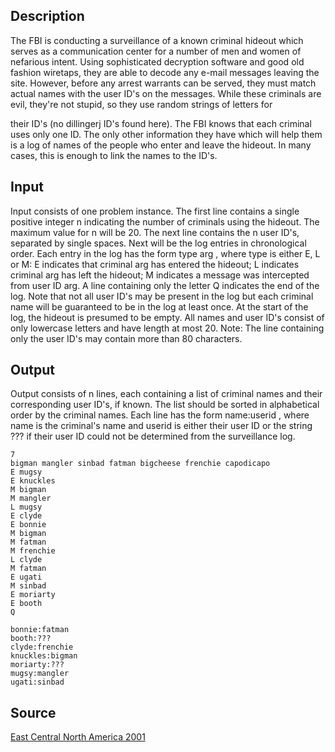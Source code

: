 <h2>Description</h2><p>The FBI is conducting a surveillance of a known criminal hideout which serves as a communication center for a number of men and women of nefarious intent. Using sophisticated decryption software and good old fashion wiretaps, they are able to decode any e-mail messages leaving the site. However, before any arrest warrants can be served, they must match actual names with the user ID's on the messages. While these criminals are evil, they're not stupid, so they use random strings of letters for 
</p>their ID's (no dillingerj ID's found here). The FBI knows that each criminal uses only one ID. The only other information they have which will help them is a log of names of the people who enter and leave the hideout. In many cases, this is enough to link the names to the ID's. <h2>Input</h2><p>Input consists of one problem instance. The first line contains a single positive integer n indicating the number of criminals using the hideout. The maximum value for n will be 20. The next line contains the n user ID's, separated by single spaces. Next will be the log entries in chronological order. Each entry in the log has the form type arg , where type is either E, L or M: E indicates that criminal arg has entered the hideout; L indicates criminal arg has left the hideout; M indicates a message was intercepted from user ID arg. A line containing only the letter Q indicates the end of the log. Note that not all user ID's may be present in the log but each criminal name will be guaranteed to be in the log at least once. At the start of the log, the hideout is presumed to be empty. All names and user ID's consist of only lowercase letters and have length at most 20. Note: The line containing only the user ID's may contain more than 80 characters. </p><h2>Output</h2><p>Output consists of n lines, each containing a list of criminal names and their corresponding user ID's, if known. The list should be sorted in alphabetical order by the criminal names. Each line has the form name:userid , where name is the criminal's name and userid is either their user ID or the string ??? if their user ID could not be determined from the surveillance log. </p><pre><code class="language-input1">7 
bigman mangler sinbad fatman bigcheese frenchie capodicapo 
E mugsy 
E knuckles 
M bigman 
M mangler 
L mugsy 
E clyde 
E bonnie 
M bigman 
M fatman 
M frenchie 
L clyde 
M fatman 
E ugati 
M sinbad 
E moriarty 
E booth 
Q </code></pre><pre><code class="language-output1">bonnie:fatman
booth:???
clyde:frenchie
knuckles:bigman
moriarty:???
mugsy:mangler
ugati:sinbad</code></pre><h2>Source</h2><a href="searchproblem?field=source&amp;key=East+Central+North+America+2001">East Central North America 2001</a>